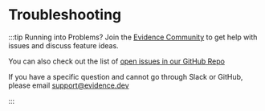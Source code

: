 # Troubleshooting

:::tip Running into Problems?
Join the [Evidence Community](/community) to get help with issues and discuss feature ideas.

You can also check out the list of [open issues in our GitHub Repo](https://github.com/evidence-dev/evidence/issues)

If you have a specific question and cannot go through Slack or GitHub, please email <support@evidence.dev>

:::

<!-- ## Installation

## Offset is longer than source length
If you have single quotes in your SQL query, this is a known issue - for now, change your quotes to double quotes and the query should run.

### NPM Init Error

## Database Access

### Missing Database Credentials
### BigQuery User Does Not Have Access
### Table not found in location US

## Other

### Component Not Working -->